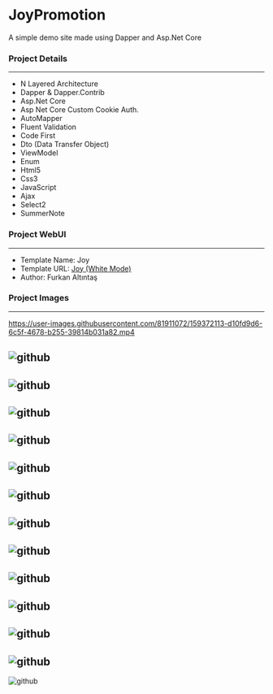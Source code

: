 # JoyPromotion
A simple demo site made using Dapper and Asp.Net Core

### Project Details
------------
- N Layered Architecture
- Dapper & Dapper.Contrib
- Asp.Net Core
- Asp Net Core Custom Cookie Auth.
- AutoMapper
- Fluent Validation
- Code First
- Dto (Data Transfer Object)
- ViewModel
- Enum
- Html5
- Css3
- JavaScript
- Ajax
- Select2
- SummerNote


### Project WebUI
------------
- Template Name: Joy
- Template URL:  [Joy (White Mode)](https://github.com/FurkanAltintas/Sites-I-ve-Made/tree/master/joy)
- Author: Furkan Altıntaş


### Project Images
------------
https://user-images.githubusercontent.com/81911072/159372113-d10fd9d6-6c5f-4678-b255-39814b031a82.mp4

![github](/JoyPromotion.Web/wwwroot/project-img/1.png)
------------
![github](/JoyPromotion.Web/wwwroot/project-img/2.png)
------------
![github](/JoyPromotion.Web/wwwroot/project-img/3.png)
------------
![github](/JoyPromotion.Web/wwwroot/project-img/4.png)
------------
![github](/JoyPromotion.Web/wwwroot/project-img/5.png)
------------
![github](/JoyPromotion.Web/wwwroot/project-img/6.png)
------------
![github](/JoyPromotion.Web/wwwroot/project-img/7.png)
------------
![github](/JoyPromotion.Web/wwwroot/project-img/8.png)
------------
![github](/JoyPromotion.Web/wwwroot/project-img/9.png)
------------
![github](/JoyPromotion.Web/wwwroot/project-img/10.png)
------------
![github](/JoyPromotion.Web/wwwroot/project-img/11.png)
------------
![github](/JoyPromotion.Web/wwwroot/project-img/12.png)
------------
![github](/JoyPromotion.Web/wwwroot/project-img/13.png)
